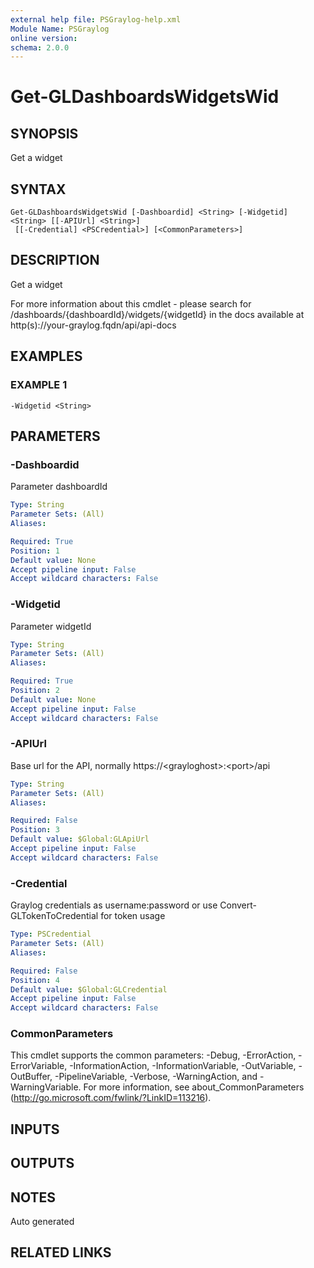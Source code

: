 ```yaml
---
external help file: PSGraylog-help.xml
Module Name: PSGraylog
online version:
schema: 2.0.0
---
```


# Get-GLDashboardsWidgetsWid

## SYNOPSIS
Get a widget

## SYNTAX

```
Get-GLDashboardsWidgetsWid [-Dashboardid] <String> [-Widgetid] <String> [[-APIUrl] <String>]
 [[-Credential] <PSCredential>] [<CommonParameters>]
```

## DESCRIPTION
Get a widget


For more information about this cmdlet - please search for /dashboards/{dashboardId}/widgets/{widgetId} in the docs available at http(s)://your-graylog.fqdn/api/api-docs

## EXAMPLES

### EXAMPLE 1
```
-Widgetid <String>
```

## PARAMETERS

### -Dashboardid
Parameter dashboardId

```yaml
Type: String
Parameter Sets: (All)
Aliases:

Required: True
Position: 1
Default value: None
Accept pipeline input: False
Accept wildcard characters: False
```

### -Widgetid
Parameter widgetId

```yaml
Type: String
Parameter Sets: (All)
Aliases:

Required: True
Position: 2
Default value: None
Accept pipeline input: False
Accept wildcard characters: False
```

### -APIUrl
Base url for the API, normally https://\<grayloghost\>:\<port\>/api

```yaml
Type: String
Parameter Sets: (All)
Aliases:

Required: False
Position: 3
Default value: $Global:GLApiUrl
Accept pipeline input: False
Accept wildcard characters: False
```

### -Credential
Graylog credentials as username:password or use Convert-GLTokenToCredential for token usage

```yaml
Type: PSCredential
Parameter Sets: (All)
Aliases:

Required: False
Position: 4
Default value: $Global:GLCredential
Accept pipeline input: False
Accept wildcard characters: False
```

### CommonParameters
This cmdlet supports the common parameters: -Debug, -ErrorAction, -ErrorVariable, -InformationAction, -InformationVariable, -OutVariable, -OutBuffer, -PipelineVariable, -Verbose, -WarningAction, and -WarningVariable.
For more information, see about_CommonParameters (http://go.microsoft.com/fwlink/?LinkID=113216).

## INPUTS

## OUTPUTS

## NOTES
Auto generated

## RELATED LINKS
